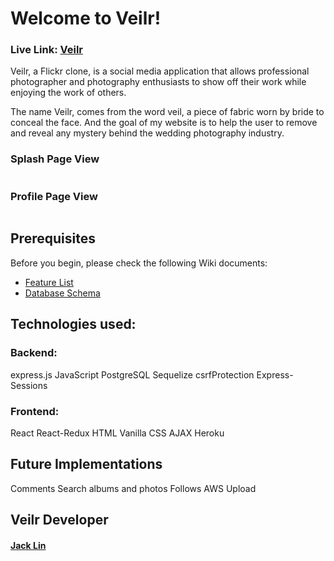 # Welcome to Veilr!
### Live Link: [Veilr](https://wyl-flickr-clone.herokuapp.com/)

Veilr, a Flickr clone, is a social media application that allows professional photographer and photography enthusiasts to show off their work while enjoying the work of others. 

The name Veilr, comes from the word veil, a piece of fabric worn by bride to conceal the face. And the goal of my website is to help the user to remove and reveal any mystery behind the wedding photography industry.

### Splash Page View
![]()

### Profile Page View
![]()

## Prerequisites
Before you begin, please check the following Wiki documents:
* [Feature List](https://github.com/wylin94/AAw16d1-flickr-clone/wiki/Feature-List)
* [Database Schema](https://github.com/wylin94/AAw16d1-flickr-clone/wiki/Database-Schema)


## Technologies used:
### Backend:
express.js
JavaScript
PostgreSQL
Sequelize
csrfProtection
Express-Sessions
### Frontend:
React
React-Redux
HTML
Vanilla CSS
AJAX
Heroku


## Future Implementations
Comments
Search albums and photos
Follows
AWS Upload


## Veilr Developer
#### [Jack Lin](https://www.linkedin.com/in/wylin94/)